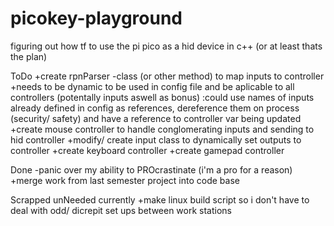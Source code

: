 # picokey-playground
figuring out how tf to use the pi pico as a hid device in c++ (or at least thats the plan)

ToDo
+create rpnParser -class (or other method) to map inputs to controller
    +needs to be dynamic to be used in config file and be aplicable to all controllers (potentally inputs aswell as bonus)
    :could use names of inputs already defined in config as references, dereference them on process (security/ safety) and have a reference to controller var being updated
+create mouse controller to handle conglomerating inputs and sending to hid controller
    +modify/ create input class to dynamically set outputs to controller 
+create keyboard controller 
+create gamepad controller


Done
-panic over my ability to PROcrastinate (i'm a pro for a reason)
+merge work from last semester project into code base

Scrapped
unNeeded currently +make linux build script so i don't have to deal with odd/ dicrepit set ups between work stations